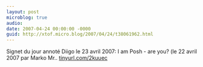 ```yaml
---
layout: post
microblog: true
audio: 
date: 2007-04-24 00:00:00 -0000
guid: http://xtof.micro.blog/2007/04/24/t38061962.html
---
```

Signet du jour annoté Diigo le 23 avril 2007: I am Posh - are you? (le 22 avril 2007 par Marko Mr.. [tinyurl.com/2kuuec](http://tinyurl.com/2kuuec)
